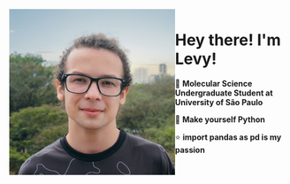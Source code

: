 <img src="https://github.com/levycamoes/levycamoes/blob/main/me.jpg" min-width="300px" max-width="300px" width="300px" align="left" alt="Computador iuriCode">

# Hey there! I'm Levy!

🦄 <strong>Molecular Science Undergraduate Student at University of São Paulo</strong>

💼 <strong>Make yourself Python</strong>

⭐ <strong>import pandas as pd is my passion</strong>


